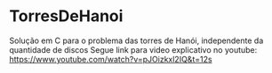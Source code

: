 # TorresDeHanoi
Solução em C para o problema das torres de Hanói, independente da quantidade de discos
Segue link para video explicativo no youtube:
https://www.youtube.com/watch?v=pJOizkxl2IQ&t=12s
